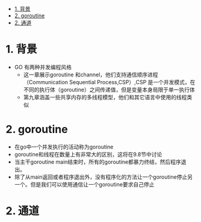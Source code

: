 <!-- TOC -->

- [1. 背景](#1-背景)
- [2. goroutine](#2-goroutine)
- [2. 通道](#2-通道)

<!-- /TOC -->
# 1. 背景
* GO 有两种并发编程风格
    * 这一章展示goroutine 和channel，他们支持通信顺序进程（Communication Sequential Process,CSP）,CSP 是一个并发模式，在不同的执行体（goroutine）之间传递值，但是变量本身局限于单一执行体
    * 第九章涵盖一些共享内存的多线程模型，他们和其它语言中使用的线程类似

# 2. goroutine
* 在go中一个并发执行的活动称为goroutine
* goroutine和线程在数量上有非常大的区别，这将在9.8节中讨论
* 当主干goroutine main结束时，所有的goroutine都暴力终结，然后程序退出。
* 除了从main返回或者程序退出外，没有程序化的方法让一个goroutine停止另一个。但是我们可以使用通信让一个goroutine要求自己停止


# 2. 通道

